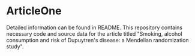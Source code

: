 # ArticleOne
Detailed information can be found in README. 
This repository contains necessary code and source data for the article titled "Smoking, alcohol consumption and risk of Dupuytren's disease: a Mendelian randomization study".
